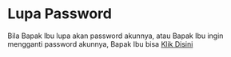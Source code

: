 # Lupa Password
Bila Bapak Ibu lupa akan password akunnya, atau Bapak Ibu ingin mengganti password akunnya, Bapak Ibu bisa [Klik Disini](https://www.youtube.com/watch?v=ODJ_XIoeKXk)